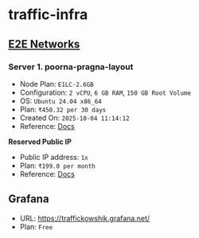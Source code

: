 # traffic-infra


<!-- WARNING: THIS FILE WAS AUTOGENERATED! DO NOT EDIT! -->

## [E2E Networks](https://www.e2enetworks.com/)

### Server 1. poorna-pragna-layout

- Node Plan: `E1LC-2.6GB`
- Configuration: `2 vCPU`, `6 GB RAM`, `150 GB Root Volume`
- OS: `Ubuntu 24.04 x86_64`
- Plan: `₹450.32 per 30 days`
- Created On: `2025-10-04 11:14:12`
- Reference:
  [Docs](https://docs.e2enetworks.com/docs/myaccount/node/virt_comp_node/getting_started/)

**Reserved Public IP**

- Public IP address: `1x`
- Plan: `₹199.0 per month`
- Reference:
  [Docs](https://docs.e2enetworks.com/docs/myaccount/network/reserve_ip/)

## Grafana

- URL: <https://traffickowshik.grafana.net/>
- Plan: `Free`
